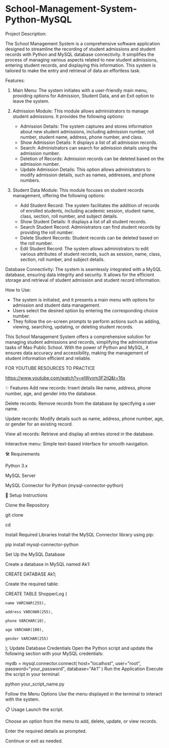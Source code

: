 # School-Management-System-Python-MySQL

Project Description:

The School Management System is a comprehensive software application designed to streamline the recording of student admissions and student records with Python and MySQL database connectivity. It simplifies the process of managing various aspects related to new student admissions, entering student records, and displaying this information. This system is tailored to make the entry and retrieval of data an effortless task.

Features:

1. Main Menu: The system initiates with a user-friendly main menu, providing options for Admission, Student Data, and an Exit option to leave the system.

2. Admission Module: This module allows administrators to manage student admissions. It provides the following options:
    - Admission Details: The system captures and stores information about new student admissions, including admission number, roll number, student name, address, phone number, and class.
    - Show Admission Details: It displays a list of all admission records.
    - Search: Administrators can search for admission details using the admission number.
    - Deletion of Records: Admission records can be deleted based on the admission number.
    - Update Admission Details: This option allows administrators to modify admission details, such as names, addresses, and phone numbers.

3. Student Data Module: This module focuses on student records management, offering the following options:
    - Add Student Record: The system facilitates the addition of records of enrolled students, including academic session, student name, class, section, roll number, and subject details.
    - Show Student Details: It displays a list of all student records.
    - Search Student Record: Administrators can find student records by providing the roll number.
    - Delete Student Records: Student records can be deleted based on the roll number.
    - Edit Student Record: The system allows administrators to edit various attributes of student records, such as session, name, class, section, roll number, and subject details.

Database Connectivity:
The system is seamlessly integrated with a MySQL database, ensuring data integrity and security. It allows for the efficient storage and retrieval of student admission and student record information.

How to Use:
- The system is initiated, and it presents a main menu with options for admission and student data management.
- Users select the desired option by entering the corresponding choice number.
- They follow the on-screen prompts to perform actions such as adding, viewing, searching, updating, or deleting student records.

This School Management System offers a comprehensive solution for managing student admissions and records, simplifying the administrative tasks of Mao Public School. With the power of Python and MySQL, it ensures data accuracy and accessibility, making the management of student information efficient and reliable.


FOR YOUTUBE RESOURCES TO PRACTICE

https://www.youtube.com/watch?v=elWvom3F2tQ&t=16s

✨ Features
Add new records: Insert details like name, address, phone number, age, and gender into the database.

Delete records: Remove records from the database by specifying a user name.

Update records: Modify details such as name, address, phone number, age, or gender for an existing record.

View all records: Retrieve and display all entries stored in the database.

Interactive menu: Simple text-based interface for smooth navigation.

🛠️ Requirements

Python 3.x

MySQL Server

MySQL Connector for Python (mysql-connector-python)

🚀 Setup Instructions

Clone the Repository

git clone <repository-url>

cd <repository-folder>

Install Required Libraries Install the MySQL Connector library using pip:

pip install mysql-connector-python

Set Up the MySQL Database

Create a database in MySQL named Ak1:

CREATE DATABASE Ak1;

Create the required table:

CREATE TABLE ShopperLog (

    name VARCHAR(255),
    
    address VARCHAR(255),
    
    phone VARCHAR(10),
    
    age VARCHAR(100),
    
    gender VARCHAR(255)
);
Update Database Credentials Open the Python script and update the following section with your MySQL credentials:

mydb = mysql.connector.connect(
    host="localhost",
    user="root",
    password="your_password",
    database="Ak1"
)
Run the Application Execute the script in your terminal:

python your_script_name.py

Follow the Menu Options Use the menu displayed in the terminal to interact with the system.

📋 Usage
Launch the script.

Choose an option from the menu to add, delete, update, or view records.

Enter the required details as prompted.

Continue or exit as needed.    


